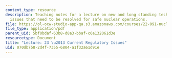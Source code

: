 ```yaml
---
content_type: resource
description: Teaching notes for a lecture on new and long standing technical and regulatory
  issues that need to be resolved for safe nuclear operations.
file: https://ol-ocw-studio-app-qa.s3.amazonaws.com/courses/22-091-nuclear-reactor-safety-spring-2008/070db7b82d4f73556804a1f32a61d91e_MIT22_091S08_lec23note.pdf
file_type: application/pdf
parent_uid: 5bf0bdaf-63b8-d8a3-bbaf-c6a132061d3e
resourcetype: Document
title: "Lecture: 23 \u2013 Current Regulatory Issues"
uid: 070db7b8-2d4f-7355-6804-a1f32a61d91e
---
```

